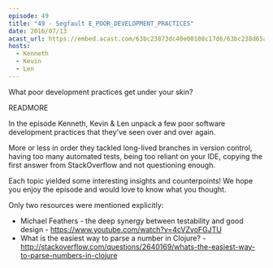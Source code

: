 ```yaml
---
episode: 49
title: "49 - Segfault E_POOR_DEVELOPMENT_PRACTICES"
date: 2016/07/13
acast_url: https://embed.acast.com/63bc23873dc40e00108c17d6/63bc238d65ae3d001128d7c0
hosts:
  - Kenneth
  - Kevin
  - Len
---
```


What poor development practices get under your skin?

READMORE

In the episode Kenneth, Kevin & Len unpack a few poor software development practices that they've seen over and over again.

More or less in order they tackled long-lived branches in version control, having too many automated tests, being too reliant on your IDE, copying the first answer from StackOverflow and not questioning enough.

Each topic yielded some interesting insights and counterpoints! We hope you enjoy the episode and would love to know what you thought.

Only two resources were mentioned explicitly:

* Michael Feathers - the deep synergy between testability and good design - https://www.youtube.com/watch?v=4cVZvoFGJTU
* What is the easiest way to parse a number in Clojure? - http://stackoverflow.com/questions/2640169/whats-the-easiest-way-to-parse-numbers-in-clojure

